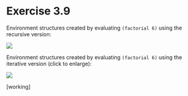Exercise 3.9
============ 

Environment structures created by evaluating ```(factorial 6)``` using the recursive version:

[![](https://farm8.staticflickr.com/7292/16587363605_d24718134f_b.jpg)](https://farm8.staticflickr.com/7292/16587363605_d24718134f_b.jpg)

Environment structures created by evaluating ```(factorial 6)``` using the iterative version (click to enlarge):

[![](https://farm8.staticflickr.com/7417/16587868475_d9f418d8b7_o.png)](https://farm8.staticflickr.com/7417/16587868475_d9f418d8b7_o.png)

[working]
